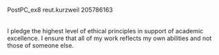 PostPC_ex8
reut.kurzweil
205786163
######

I pledge the highest level of ethical principles in support of academic excellence. 
I ensure that all of my work reflects my own abilities and not those of someone else.